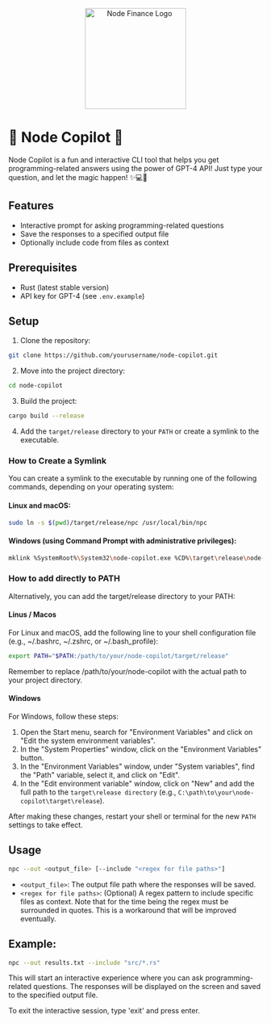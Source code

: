 <p align="center">
  <a href="http://nodefinance.org" target="_blank"><img src="https://storage.googleapis.com/node_protocol_images/nodefinance.png" width="200" alt="Node Finance Logo" /></a>
</p>

# 🚀 Node Copilot 🤖

Node Copilot is a fun and interactive CLI tool that helps you get programming-related answers using the power of GPT-4 API! Just type your question, and let the magic happen! ✨💻🧠

## Features

- Interactive prompt for asking programming-related questions
- Save the responses to a specified output file
- Optionally include code from files as context

## Prerequisites

- Rust (latest stable version)
- API key for GPT-4 (see `.env.example`)

## Setup

1. Clone the repository:

```sh
git clone https://github.com/yourusername/node-copilot.git
```

2. Move into the project directory:

```sh
cd node-copilot
```

3. Build the project:

```sh
cargo build --release
```

4. Add the `target/release` directory to your `PATH` or create a symlink to the executable.

### How to Create a Symlink

You can create a symlink to the executable by running one of the following commands, depending on your operating system:

#### Linux and macOS:

```sh
sudo ln -s $(pwd)/target/release/npc /usr/local/bin/npc
```

#### Windows (using Command Prompt with administrative privileges):

```sh
mklink %SystemRoot%\System32\node-copilot.exe %CD%\target\release\node-copilot.exe
```

### How to add directly to PATH

Alternatively, you can add the target/release directory to your PATH:

#### Linus / Macos

For Linux and macOS, add the following line to your shell configuration file (e.g., ~/.bashrc, ~/.zshrc, or ~/.bash_profile):

```sh
export PATH="$PATH:/path/to/your/node-copilot/target/release"
```

Remember to replace /path/to/your/node-copilot with the actual path to your project directory.

#### Windows

For Windows, follow these steps:

1. Open the Start menu, search for "Environment Variables" and click on "Edit the system environment variables".
2. In the "System Properties" window, click on the "Environment Variables" button.
3. In the "Environment Variables" window, under "System variables", find the "Path" variable, select it, and click on "Edit".
4. In the "Edit environment variable" window, click on "New" and add the full path to the `target\release directory` (e.g., `C:\path\to\your\node-copilot\target\release`).

After making these changes, restart your shell or terminal for the new `PATH` settings to take effect.

## Usage

```sh
npc --out <output_file> [--include "<regex for file paths>"]
```

- `<output_file>`: The output file path where the responses will be saved.
- `<regex for file paths>`: (Optional) A regex pattern to include specific files as context. Note that for the time being the regex must be surrounded in quotes. This is a workaround that will be improved eventually.

## Example:

```sh
npc --out results.txt --include "src/*.rs"
```

This will start an interactive experience where you can ask programming-related questions. The responses will be displayed on the screen and saved to the specified output file.

To exit the interactive session, type 'exit' and press enter.
